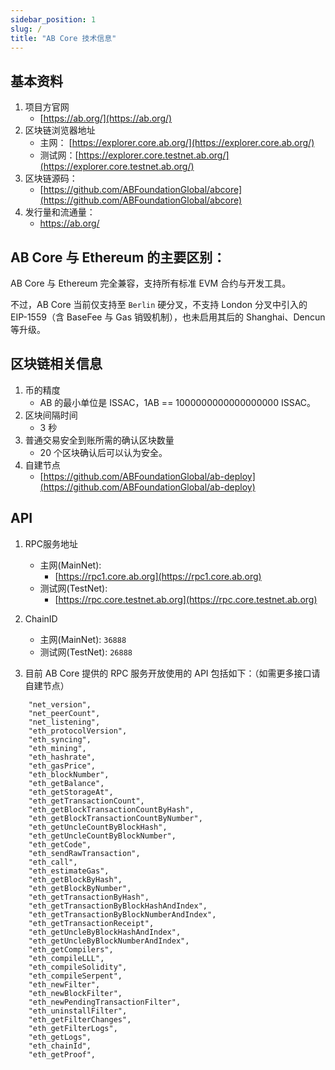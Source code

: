 ```yaml
---
sidebar_position: 1
slug: /
title: "AB Core 技术信息"
---
```


## 基本资料

1. 项目方官网
   - [https://ab.org/](https://ab.org/)
2. 区块链浏览器地址
    - 主网： [https://explorer.core.ab.org/](https://explorer.core.ab.org/)
    - 测试网：[https://explorer.core.testnet.ab.org/](https://explorer.core.testnet.ab.org/)
3. 区块链源码：
    - [https://github.com/ABFoundationGlobal/abcore](https://github.com/ABFoundationGlobal/abcore)
4. 发行量和流通量：
    - https://ab.org/

## AB Core 与 Ethereum 的主要区别：

AB Core 与 Ethereum 完全兼容，支持所有标准 EVM 合约与开发工具。

不过，AB Core 当前仅支持至 `Berlin` 硬分叉，不支持 London 分叉中引入的 EIP-1559（含 BaseFee 与 Gas 销毁机制），也未启用其后的 Shanghai、Dencun 等升级。

## 区块链相关信息

1. 币的精度
   - AB 的最小单位是 ISSAC，1AB == 1000000000000000000 ISSAC。
2. 区块间隔时间
   - 3 秒
3. 普通交易安全到账所需的确认区块数量
   - 20 个区块确认后可以认为安全。
4. 自建节点
   - [https://github.com/ABFoundationGlobal/ab-deploy](https://github.com/ABFoundationGlobal/ab-deploy)

## API

1. RPC服务地址
    - 主网(MainNet):
      - [https://rpc1.core.ab.org](https://rpc1.core.ab.org)
    - 测试网(TestNet):
      - [https://rpc.core.testnet.ab.org](https://rpc.core.testnet.ab.org)

2. ChainID

   - 主网(MainNet): `36888`
   - 测试网(TestNet): `26888`

3. 目前 AB Core 提供的 RPC 服务开放使用的 API 包括如下：（如需更多接口请自建节点）

```
    "net_version",
    "net_peerCount",
    "net_listening",
    "eth_protocolVersion",
    "eth_syncing",
    "eth_mining",
    "eth_hashrate",
    "eth_gasPrice",
    "eth_blockNumber",
    "eth_getBalance",
    "eth_getStorageAt",
    "eth_getTransactionCount",
    "eth_getBlockTransactionCountByHash",
    "eth_getBlockTransactionCountByNumber",
    "eth_getUncleCountByBlockHash",
    "eth_getUncleCountByBlockNumber",
    "eth_getCode",
    "eth_sendRawTransaction",
    "eth_call",
    "eth_estimateGas",
    "eth_getBlockByHash",
    "eth_getBlockByNumber",
    "eth_getTransactionByHash",
    "eth_getTransactionByBlockHashAndIndex",
    "eth_getTransactionByBlockNumberAndIndex",
    "eth_getTransactionReceipt",
    "eth_getUncleByBlockHashAndIndex",
    "eth_getUncleByBlockNumberAndIndex",
    "eth_getCompilers",
    "eth_compileLLL",
    "eth_compileSolidity",
    "eth_compileSerpent",
    "eth_newFilter",
    "eth_newBlockFilter",
    "eth_newPendingTransactionFilter",
    "eth_uninstallFilter",
    "eth_getFilterChanges",
    "eth_getFilterLogs",
    "eth_getLogs",
    "eth_chainId",
    "eth_getProof",
```
